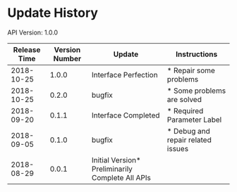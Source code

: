 # Update History #
API Version: 1.0.0

|Release Time|Version Number|Update|Instructions|
|---|---|---|---|
|2018-10-25|1.0.0|Interface Perfection|* Repair some problems|
|2018-10-25|0.2.0|bugfix|* Some problems are solved|
|2018-09-20|0.1.1|Interface Completed|* Required Parameter Label|
|2018-09-05|0.1.0|bugfix|* Debug and repair related issues|
|2018-08-29|0.0.1|Initial Version* Preliminarily Complete All APIs|